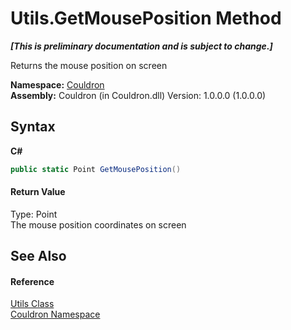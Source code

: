 # Utils.GetMousePosition Method 
 _**\[This is preliminary documentation and is subject to change.\]**_

Returns the mouse position on screen

**Namespace:**&nbsp;<a href="N_Couldron">Couldron</a><br />**Assembly:**&nbsp;Couldron (in Couldron.dll) Version: 1.0.0.0 (1.0.0.0)

## Syntax

**C#**<br />
``` C#
public static Point GetMousePosition()
```


#### Return Value
Type: Point<br />The mouse position coordinates on screen

## See Also


#### Reference
<a href="T_Couldron_Utils">Utils Class</a><br /><a href="N_Couldron">Couldron Namespace</a><br />